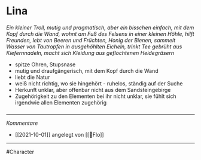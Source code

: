 # Lina
*Ein kleiner Troll, mutig und pragmatisch, aber ein bisschen einfach, mit dem Kopf durch die Wand, wohnt am Fuß des Felsens in einer kleinen Höhle, hilft Freunden, lebt von Beeren und Früchten, Honig der Bienen, sammelt Wasser von Tautropfen in ausgehöhlten Eicheln, trinkt Tee gebrüht aus Kiefernnadeln, macht sich Kleidung aus geflochtenen Heidegräsern*

- spitze Ohren, Stupsnase
- mutig und draufgängerisch, mit dem Kopf durch die Wand
- liebt die Natur
- weiß nicht richtig, wo sie hingehört - ruhelos, ständig auf der Suche
- Herkunft unklar, aber offenbar nicht aus dem Sandsteingebirge
- Zugehörigkeit zu den Elementen bei ihr nicht unklar, sie fühlt sich irgendwie allen Elementen zugehörig

#####
---
*Kommentare*
- [[2021-10-01]] angelegt von [[🦝Flo]]
---
#Character